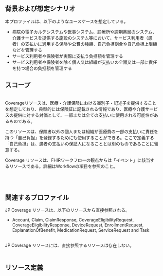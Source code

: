 
## 背景および想定シナリオ

本プロファイルは、以下のようなユースケースを想定している。

- 病院の電子カルテシステムや医事システム、診療所や調剤薬局のシステム、介護サービスを提供する施設のシステム等において、サービス利用者（患者）の支払いに適用する保険や公費の種類、自己負担割合や自己負担上限額などを管理する
- サービス利用者や保険者が実際に支払う負担額を管理する
- サービス利用者や保険者を除く個人又は組織が支払いの全額又は一部に責任を持つ場合の負担額を管理する

## スコープ

<span style="color:;"><br/>
Coverageリソースは、医療・介護保険における識別子・記述子を提供することを想定しており、典型的には保険証に記載される情報であり、医療や介護サービスの提供に対する対価として、一部または全ての支払いに使用される可能性があるものである。

このリソースは、保険者以外の個人または組織が医療費の一部の支払いに責任を持つ「自己負担」を登録するためにも使用することができる。ここで定義する「自己負担」は、患者の支払いの保証人になることとは別のものであることに留意する。

Coverage リソースは、FHIRワークフローの観点からは「イベント」に該当するリソースである。詳細はWorkflowの項目を参照のこと。<br/><br/>

<br/>

## 関連するプロファイル

JP Coverage リソースは、以下のリソースから直接参照される。

- Account, Claim, ClaimResponse, CoverageEligibilityRequest, CoverageEligibilityResponse, DeviceRequest, EnrollmentRequest, ExplanationOfBenefit, MedicationRequest, ServiceRequest and Task

<br/>
JP Coverage リソースには、直接参照するリソースは存在しない。
<br/><br/>

## リソース定義